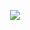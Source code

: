 <div align="center">
  <p>

  <a href="https://github.com/xjtu-ygq">

  <img src="https://github-readme-stats.vercel.app/api?username=xjtu-ygq&show_icons=true&theme=default&hide=contribs,issues" />

  </a>

  </p>

</div>
